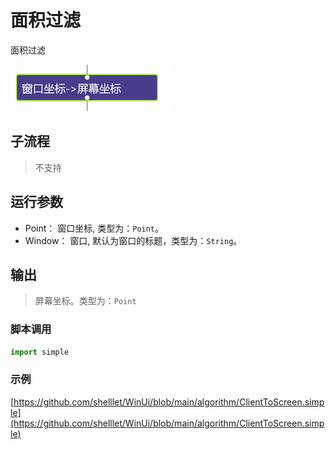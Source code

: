 # 面积过滤 
面积过滤


![action](./images/2022-11-17_184608.png ':size=90%')


## 子流程

> 不支持

## 运行参数


* Point： 窗口坐标, 类型为：`Point`。
* Window： 窗口, 默认为窗口的标题，类型为：`String`。

## 输出
> 屏幕坐标。类型为：`Point`


### 脚本调用

```python
import simple


```

### 示例

[https://github.com/shelllet/WinUi/blob/main/algorithm/ClientToScreen.simple](https://github.com/shelllet/WinUi/blob/main/algorithm/ClientToScreen.simple)

